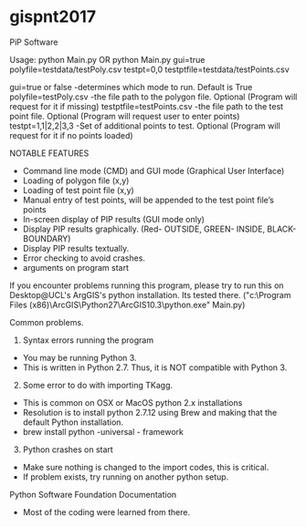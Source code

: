 # gispnt2017
PiP Software

Usage:
python Main.py
OR
python Main.py gui=true polyfile=testdata/testPoly.csv testpt=0,0 testptfile=testdata/testPoints.csv

gui=true or false   -determines which mode to run. Default is True
polyfile=testPoly.csv   -the file path to the polygon file. Optional (Program will request for it if missing)
testptfile=testPoints.csv -the file path to the test point file. Optional (Program will request user to enter points)
testpt=1,1|2,2|3,3  -Set of additional points to test. Optional (Program will request for it if no points loaded)



NOTABLE FEATURES
- Command line mode (CMD) and GUI mode (Graphical User Interface)
- Loading of polygon file (x,y)
- Loading of test point file (x,y)
- Manual entry of test points, will be appended to the test point file’s points
- In-screen display of PIP results (GUI mode only)
- Display PIP results graphically. (Red- OUTSIDE, GREEN- INSIDE, BLACK- BOUNDARY)
- Display PIP results textually.
- Error checking to avoid crashes.
- arguments on program start



If you encounter problems running this program, please try to run this on Desktop@UCL's ArgGIS's python installation. Its tested there. 
("c:\Program Files (x86)\ArcGIS\Python27\ArcGIS10.3\python.exe" Main.py)


Common problems.
1. Syntax errors running the program
- You may be running Python 3.
- This is written in Python 2.7. Thus, it is NOT compatible with Python 3.

2. Some error to do with importing TKagg.
- This is common on OSX or MacOS python 2.x installations
- Resolution is to install python 2.7.12 using Brew and making that the default Python installation.
- brew install python -universal - framework

3. Python crashes on start
- Make sure nothing is changed to the import codes, this is critical.
- If problem exists, try running on another python setup.

Python Software Foundation Documentation
- Most of the coding were learned from there.
